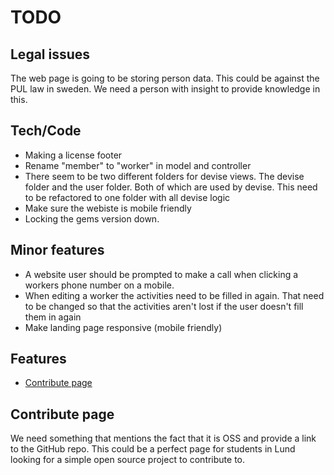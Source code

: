 # TODO

## Legal issues

The web page is going to be storing person data. This could be against the PUL law in sweden. We need a person with insight to provide knowledge in this.

## Tech/Code

* Making a license footer
* Rename "member" to "worker" in model and controller
* There seem to be two different folders for devise views. The devise folder and the user folder. Both of which are used by devise. This need to be refactored to one folder with all devise logic
* Make sure the webiste is mobile friendly
* Locking the gems version down.

## Minor features

* A website user should be prompted to make a call when clicking a workers phone number on a mobile.
* When editing a worker the activities need to be filled in again. That need to be changed so that the activities aren't lost if the user doesn't fill them in again
* Make landing page responsive (mobile friendly)


## Features

* [Contribute page](#contribute-page)

## Contribute page

We need something that mentions the fact that it is OSS and provide a link to the GitHub repo. This could be a perfect page for students in Lund looking for a simple open source project to contribute to.
